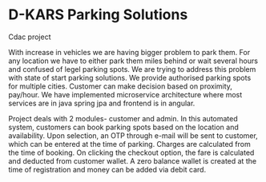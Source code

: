 # D-KARS Parking Solutions
Cdac project

With increase in vehicles we are having bigger problem to park them. For any location we have to either park them miles behind or wait several hours and confused of legel parking spots.
We are trying to address this problem with state of start parking solutions. We provide authorised parking spots for multiple cities.
Customer can make decision based on proximity, pay/hour.  We have implemented microservice architecture where most services are in java spring jpa and frontend is in angular.

Project deals with 2 modules- customer and admin. In this automated system, customers can book parking spots based on the location and availability. Upon selection, an OTP through e-mail will be sent to customer, which can be entered at the time of parking. Charges are calculated from the time of booking. On clicking the checkout option, the fare is calculated and deducted from customer wallet. A zero balance wallet is created at the time of registration and money can be added via debit card.

